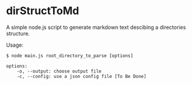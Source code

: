 # dirStructToMd
A simple node.js script to generate markdown text descibing a directories structure.

Usage:

    $ node main.js root_directory_to_parse [options]
    
    options:
        -o, --output: choose output file
        -c, --config: use a json config file [To Be Done]
        
        

